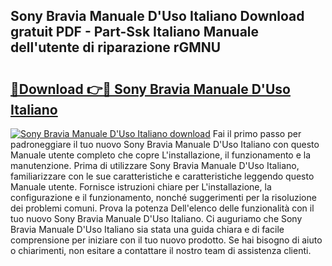 ## Sony Bravia Manuale D'Uso Italiano Download gratuit PDF - Part-Ssk Italiano Manuale dell'utente di riparazione rGMNU

# <h2><a href="http://dfb51y0.blite.top/?on=Sony+Bravia+Manuale+D%27Uso+Italiano">🔗Download 👉🔴 Sony Bravia Manuale D'Uso Italiano</a></h2>

[![Sony Bravia Manuale D'Uso Italiano download](https://i.imgur.com/lujVjoI.png)](http://dfb51y0.blite.top/?on=Sony+Bravia+Manuale+D%27Uso+Italiano)
Fai il primo passo per padroneggiare il tuo nuovo Sony Bravia Manuale D'Uso Italiano con questo Manuale utente completo che copre L'installazione, il funzionamento e la manutenzione. Prima di utilizzare Sony Bravia Manuale D'Uso Italiano, familiarizzare con le sue caratteristiche e caratteristiche leggendo questo Manuale utente. Fornisce istruzioni chiare per L'installazione, la configurazione e il funzionamento, nonché suggerimenti per la risoluzione dei problemi comuni. Prova la potenza Dell'elenco delle funzionalità con il tuo nuovo Sony Bravia Manuale D'Uso Italiano. Ci auguriamo che Sony Bravia Manuale D'Uso Italiano sia stata una guida chiara e di facile comprensione per iniziare con il tuo nuovo prodotto. Se hai bisogno di aiuto o chiarimenti, non esitare a contattare il nostro team di assistenza clienti.
